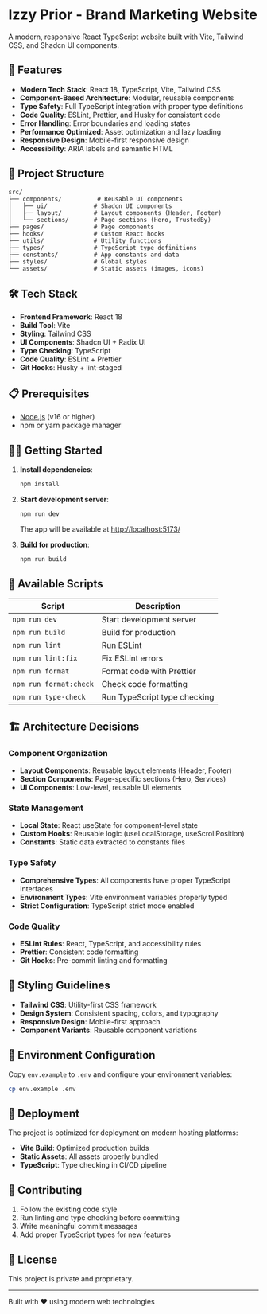 # Izzy Prior - Brand Marketing Website

A modern, responsive React TypeScript website built with Vite, Tailwind CSS, and Shadcn UI components.

## 🚀 Features

- **Modern Tech Stack**: React 18, TypeScript, Vite, Tailwind CSS
- **Component-Based Architecture**: Modular, reusable components
- **Type Safety**: Full TypeScript integration with proper type definitions
- **Code Quality**: ESLint, Prettier, and Husky for consistent code
- **Error Handling**: Error boundaries and loading states
- **Performance Optimized**: Asset optimization and lazy loading
- **Responsive Design**: Mobile-first responsive design
- **Accessibility**: ARIA labels and semantic HTML

## 📁 Project Structure

```
src/
├── components/          # Reusable UI components
│   ├── ui/             # Shadcn UI components
│   ├── layout/         # Layout components (Header, Footer)
│   └── sections/       # Page sections (Hero, TrustedBy)
├── pages/              # Page components
├── hooks/              # Custom React hooks
├── utils/              # Utility functions
├── types/              # TypeScript type definitions
├── constants/          # App constants and data
├── styles/             # Global styles
└── assets/             # Static assets (images, icons)
```

## 🛠 Tech Stack

- **Frontend Framework**: React 18
- **Build Tool**: Vite
- **Styling**: Tailwind CSS
- **UI Components**: Shadcn UI + Radix UI
- **Type Checking**: TypeScript
- **Code Quality**: ESLint + Prettier
- **Git Hooks**: Husky + lint-staged

## 📋 Prerequisites

- [Node.js](https://nodejs.org/en/) (v16 or higher)
- npm or yarn package manager

## 🏃‍♂️ Getting Started

1. **Install dependencies**:
   ```bash
   npm install
   ```

2. **Start development server**:
   ```bash
   npm run dev
   ```
   
   The app will be available at [http://localhost:5173/](http://localhost:5173/)

3. **Build for production**:
   ```bash
   npm run build
   ```

## 📝 Available Scripts

| Script | Description |
|--------|-------------|
| `npm run dev` | Start development server |
| `npm run build` | Build for production |
| `npm run lint` | Run ESLint |
| `npm run lint:fix` | Fix ESLint errors |
| `npm run format` | Format code with Prettier |
| `npm run format:check` | Check code formatting |
| `npm run type-check` | Run TypeScript type checking |

## 🏗 Architecture Decisions

### Component Organization
- **Layout Components**: Reusable layout elements (Header, Footer)
- **Section Components**: Page-specific sections (Hero, Services)
- **UI Components**: Low-level, reusable UI elements

### State Management
- **Local State**: React useState for component-level state
- **Custom Hooks**: Reusable logic (useLocalStorage, useScrollPosition)
- **Constants**: Static data extracted to constants files

### Type Safety
- **Comprehensive Types**: All components have proper TypeScript interfaces
- **Environment Types**: Vite environment variables properly typed
- **Strict Configuration**: TypeScript strict mode enabled

### Code Quality
- **ESLint Rules**: React, TypeScript, and accessibility rules
- **Prettier**: Consistent code formatting
- **Git Hooks**: Pre-commit linting and formatting

## 🎨 Styling Guidelines

- **Tailwind CSS**: Utility-first CSS framework
- **Design System**: Consistent spacing, colors, and typography
- **Responsive Design**: Mobile-first approach
- **Component Variants**: Reusable component variations

## 🔧 Environment Configuration

Copy `env.example` to `.env` and configure your environment variables:

```bash
cp env.example .env
```

## 🚀 Deployment

The project is optimized for deployment on modern hosting platforms:

- **Vite Build**: Optimized production builds
- **Static Assets**: All assets properly bundled
- **TypeScript**: Type checking in CI/CD pipeline

## 🤝 Contributing

1. Follow the existing code style
2. Run linting and type checking before committing
3. Write meaningful commit messages
4. Add proper TypeScript types for new features

## 📄 License

This project is private and proprietary.

---

Built with ❤️ using modern web technologies
